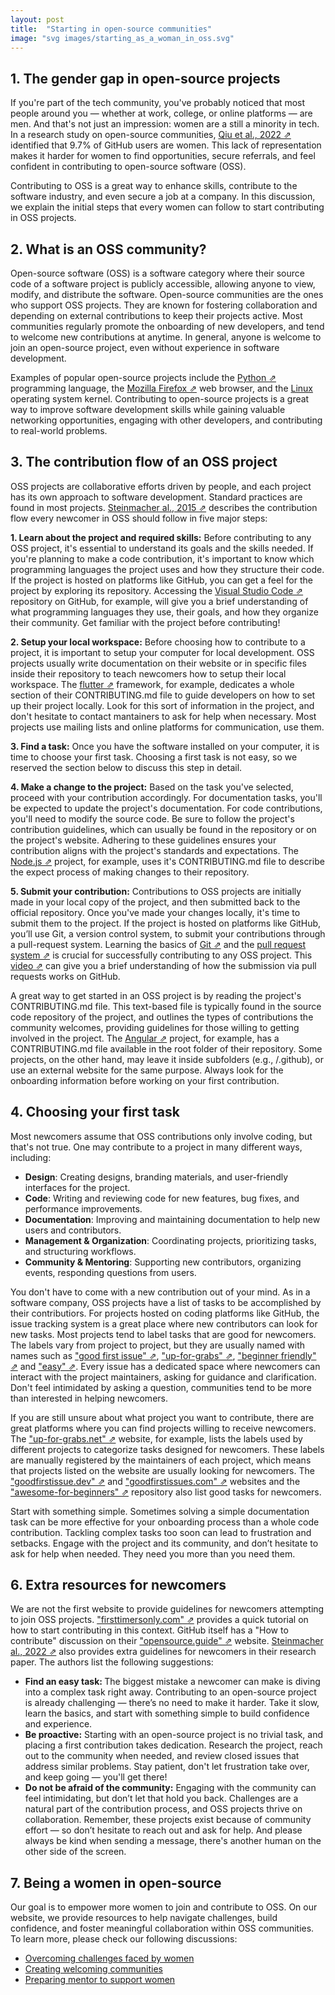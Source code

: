```yaml
---
layout: post
title:  "Starting in open-source communities"
image: "svg images/starting_as_a_woman_in_oss.svg"
---
```


## 1. The gender gap in open-source projects
If you're part of the tech community, you've probably noticed that most people around you — whether at work, college, or online platforms — are men. And that's not just an impression: women are a still a minority in tech. In a research study on open-source communities, <a class="paper" target="__blank" href="https://ieeexplore.ieee.org/abstract/document/8812044">Qiu et al., 2022 ⇗</a> identified that 9.7% of GitHub users are women. This lack of representation makes it harder for women to find opportunities, secure referrals, and feel confident in contributing to open-source software (OSS).

Contributing to OSS is a great way to enhance skills, contribute to the software industry, and even secure a job at a company. In this discussion, we explain the initial steps that every women can follow to start contributing in OSS projects.

## 2. What is an OSS community?
Open-source software (OSS) is a software category where their source code of a software project is publicly accessible, allowing anyone to view, modify, and distribute the software. Open-source communities are the ones who support OSS projects. They are known for fostering collaboration and depending on external contributions to keep their projects active. Most communities regularly promote the onboarding of new developers, and tend to welcome new contributions at anytime. In general, anyone is welcome to join an open-source project, even without experience in software development. 

Examples of popular open-source projects include the <a class="paper" target="__blank" href="https://github.com/python/cpython">Python ⇗</a> programming language, the <a class="paper" target="__blank" href="https://firefox-source-docs.mozilla.org/contributing/directory_structure.html">Mozilla Firefox ⇗</a> web browser, and the <a class="paper" target="__blank" href="https://github.com/torvalds/linux">Linux</a> operating system kernel. Contributing to open-source projects is a great way to improve software development skills while gaining valuable networking opportunities, engaging with other developers, and contributing to real-world problems.

## 3. The contribution flow of an OSS project
OSS projects are collaborative efforts driven by people, and each project has its own approach to software development. Standard practices are found in most projects. <a class="paper" target="__blank" href="https://ieeexplore.ieee.org/abstract/document/7328020">Steinmacher al., 2015 ⇗</a> describes the contribution flow every newcomer in OSS should follow in five major steps: 

<b>1. Learn about the project and required skills:</b> Before contributing to any OSS project, it's essential to understand its goals and the skills needed. If you're planning to make a code contribution, it's important to know which programming languages the project uses and how they structure their code. If the project is hosted on platforms like GitHub, you can get a feel for the project by exploring its repository. Accessing the <a class="paper" target="__blank" href="https://ieeexplore.ieee.org/abstract/document/8812044">Visual Studio Code ⇗</a> repository on GitHub, for example, will give you a brief understanding of what programming languages they use, their goals, and how they organize their community. Get familiar with the project before contributing!

<b>2. Setup your local workspace:</b> Before choosing how to contribute to a project, it is important to setup your computer for local development. OSS projects usually write documentation on their website or in specific files inside their repository to teach newcomers how to setup their local workspace. The <a class="paper" target="__blank" href="https://github.com/flutter/flutter/blob/master/CONTRIBUTING.md#developing-for-flutter">flutter ⇗</a> framework, for example, dedicates a whole section of their CONTRIBUTING.md file to guide developers on how to set up their project locally. Look for this sort of information in the project, and don't hesitate to contact mantainers to ask for help when necessary. Most projects use mailing lists and online platforms for communication, use them.

<b>3. Find a task:</b> Once you have the software installed on your computer, it is time to choose your first task. Choosing a first task is not easy, so we reserved the section below to discuss this step in detail.

<b>4. Make a change to the project:</b> Based on the task you've selected, proceed with your contribution accordingly. For documentation tasks, you'll be expected to update the project's documentation. For code contributions, you'll need to modify the source code. Be sure to follow the project's contribution guidelines, which can usually be found in the repository or on the project's website. Adhering to these guidelines ensures your contribution aligns with the project's standards and expectations. The <a class="paper" target="__blank" href="https://github.com/nodejs/node/blob/main/doc/contributing/pull-requests.md#the-process-of-making-changes">Node.js ⇗</a> project, for example, uses it's CONTRIBUTING.md file to describe the expect process of making changes to their repository. 

<b>5. Submit your contribution:</b> Contributions to OSS projects are initially made in your local copy of the project, and then submitted back to the official repository. Once you've made your changes locally, it's time to submit them to the project. If the project is hosted on platforms like GitHub, you’ll use Git, a version control system, to submit your contributions through a pull-request system. Learning the basics of <a class="paper" target="__blank" href="https://git-scm.com/book/en/v2/Getting-Started-What-is-Git%3F">Git ⇗</a> and the <a class="paper" target="__blank" href="https://docs.github.com/en/pull-requests/collaborating-with-pull-requests/proposing-changes-to-your-work-with-pull-requests/about-pull-requests">pull request system ⇗</a> is crucial for successfully contributing to any OSS project. This <a class="paper" target="__blank" href="https://www.youtube.com/watch?v=8A4TsoXJOs8">video ⇗</a> can give you a brief understanding of how the submission via pull requests works on GitHub.

A great way to get started in an OSS project is by reading the project's CONTRIBUTING.md file. This text-based file is typically found in the source code repository of the project, and outlines the types of contributions the community welcomes, providing guidelines for those willing to getting involved in the project. The <a class="paper" target="__blank" href="https://github.com/angular/angular/blob/main/CONTRIBUTING.md">Angular ⇗</a> project, for example, has a CONTRIBUTING.md file available in the root folder of their repository. Some projects, on the other hand, may leave it inside subfolders (e.g., /.github), or use an external website for the same purpose. Always look for the onboarding information before working on your first contribution. 

## 4. Choosing your first task
Most newcomers assume that OSS contributions only involve coding, but that's not true. One may contribute to a project in many different ways, including:

- **Design**: Creating designs, branding materials, and user-friendly interfaces for the project.
- **Code**: Writing and reviewing code for new features, bug fixes, and performance improvements.
- **Documentation**: Improving and maintaining documentation to help new users and contributors.
- **Management & Organization**: Coordinating projects, prioritizing tasks, and structuring workflows.
- **Community & Mentoring**: Supporting new contributors, organizing events, responding questions from users.

You don't have to come with a new contribution out of your mind. As in a software company, OSS projects have a list of tasks to be accomplished by their contributiors. For projects hosted on coding platforms like GitHub, the issue tracking system is a great place where new contributors can look for new tasks. Most projects tend to label tasks that are good for newcomers. The labels vary from project to project, but they are usually named with names such as <a class="paper" target="__blank" href="https://github.com/angular/angular/labels/good%20first%20issue">"good first issue" ⇗</a>, <a class="paper" target="__blank" href="https://github.com/PowerShell/PowerShell/labels/Up-for-Grabs">"up-for-grabs" ⇗</a>, <a class="paper" target="__blank" href="https://github.com/electron/electron/labels/beginner%20friendly">"beginner friendly" ⇗</a> and <a class="paper" target="__blank" href="https://github.com/FreezingMoon/AncientBeast/labels/easy">"easy" ⇗</a>. Every issue has a dedicated space where newcomers can interact with the project maintainers, asking for guidance and clarification. Don't feel intimidated by asking a question, communities tend to be more than interested in helping newcomers.

If you are still unsure about what project you want to contribute, there are great platforms where you can find projects willing to receive newcomers. The <a class="paper" target="__blank" href="https://up-for-grabs.net">"up-for-grabs.net" ⇗</a> website, for example, lists the labels used by different projects to categorize tasks designed for newcomers. These labels are manually registered by the maintainers of each project, which means that projects listed on the website are usually looking for newcomers. The <a class="paper" target="__blank" href="https://goodfirstissue.dev/">"goodfirstissue.dev" ⇗</a> and <a class="paper" target="__blank" href="https://goodfirstissues.com/">"goodfirstissues.com" ⇗</a> websites and the <a class="paper" target="__blank" href="https://github.com/mungell/awesome-for-beginners">"awesome-for-beginners" ⇗</a> repository also list good tasks for newcomers.

Start with something simple. Sometimes solving a simple documentation task can be more effective for your onboarding process than a whole code contribution. Tackling complex tasks too soon can lead to frustration and setbacks. Engage with the project and its community, and don’t hesitate to ask for help when needed. They need you more than you need them. 

## 6. Extra resources for newcomers
We are not the first website to provide guidelines for newcomers attempting to join OSS projects. <a class="paper" target="__blank" href="https://www.firsttimersonly.com/">"firsttimersonly.com" ⇗</a> provides a quick tutorial on how to start contributing in this context. GitHub itself has a "How to contribute" discussion on their <a class="paper" target="__blank" href="https://opensource.guide/how-to-contribute/">"opensource.guide" ⇗</a> website. <a class="paper" target="__blank" href="https://ieeexplore.ieee.org/abstract/document/8254320">Steinmacher al., 2022 ⇗</a> also provides extra guidelines for newcomers in their research paper. The authors list the following suggestions:

- <b> Find an easy task: </b> The biggest mistake a newcomer can make is diving into a complex task right away. Contributing to an open-source project is already challenging — there’s no need to make it harder. Take it slow, learn the basics, and start with something simple to build confidence and experience.
- <b>Be proactive:</b> Starting with an open-source project is no trivial task, and placing a first contribution takes dedication. Research the project, reach out to the community when needed, and review closed issues that address similar problems. Stay patient, don't let frustration take over, and keep going — you'll get there!
- <b>Do not be afraid of the community:</b> Engaging with the community can feel intimidating, but don’t let that hold you back. Challenges are a natural part of the contribution process, and OSS projects thrive on collaboration. Remember, these projects exist because of community effort — so don’t hesitate to reach out and ask for help. And please always be kind when sending a message, there's another human on the other side of the screen.

## 7. Being a women in open-source
Our goal is to empower more women to join and contribute to OSS. On our website, we provide resources to help navigate challenges, build confidence, and foster meaningful collaboration within OSS communities. To learn more, please check our following discussions:

- <a class="link" href="/posts/overcoming-challenges">Overcoming challenges faced by women</a> 
- <a class="link" href="/posts/creating-supportive-communities">Creating welcoming communities</a>  
- <a class="link" href="/posts/overcoming-challenges">Preparing mentor to support women</a> 
